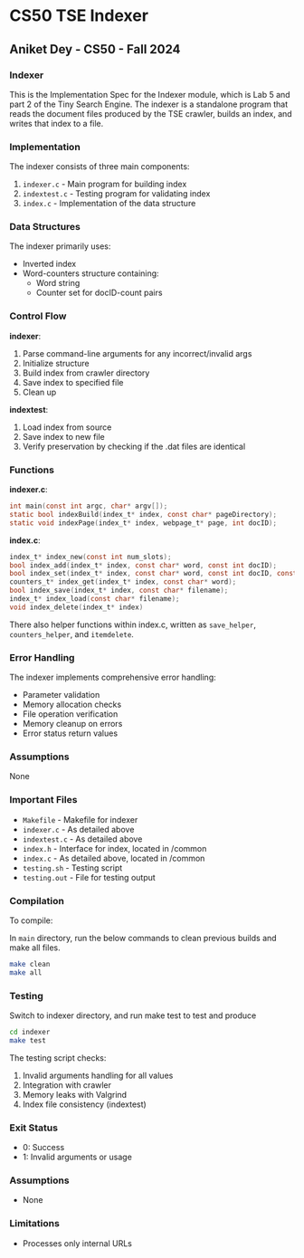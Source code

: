 # CS50 TSE Indexer
## Aniket Dey - CS50 - Fall 2024

### Indexer

This is the Implementation Spec for the Indexer module, which is Lab 5 and part 2 of the Tiny Search Engine. The indexer is a standalone program that reads the document files produced by the TSE crawler, builds an index, and writes that index to a file.

### Implementation

The indexer consists of three main components:

1. `indexer.c` - Main program for building index
2. `indextest.c` - Testing program for validating index
3. `index.c` - Implementation of the data structure

### Data Structures

The indexer primarily uses:
* Inverted index
* Word-counters structure containing:
  * Word string
  * Counter set for docID-count pairs

### Control Flow

**indexer**:
1. Parse command-line arguments for any incorrect/invalid args
2. Initialize structure
3. Build index from crawler directory
4. Save index to specified file
5. Clean up

**indextest**:
1. Load index from source 
2. Save index to new file
3. Verify preservation by checking if the .dat files are identical

### Functions

**indexer.c**:
```c
int main(const int argc, char* argv[]);
static bool indexBuild(index_t* index, const char* pageDirectory);
static void indexPage(index_t* index, webpage_t* page, int docID);
```

**index.c**:
```c
index_t* index_new(const int num_slots);
bool index_add(index_t* index, const char* word, const int docID);
bool index_set(index_t* index, const char* word, const int docID, const int count);
counters_t* index_get(index_t* index, const char* word);
bool index_save(index_t* index, const char* filename);
index_t* index_load(const char* filename);
void index_delete(index_t* index)
```
There also helper functions within index.c, written as `save_helper`, `counters_helper`, and `itemdelete`.

### Error Handling

The indexer implements comprehensive error handling:
* Parameter validation
* Memory allocation checks
* File operation verification
* Memory cleanup on errors
* Error status return values

### Assumptions

None

### Important Files

* `Makefile` - Makefile for indexer 
* `indexer.c` - As detailed above
* `indextest.c` - As detailed above
* `index.h` - Interface for index, located in /common 
* `index.c` - As detailed above, located in /common 
* `testing.sh` - Testing script
* `testing.out` - File for testing output

### Compilation

To compile:

In `main` directory, run the below commands to clean previous builds and make all files.
```bash
make clean
make all
```


### Testing

Switch to indexer directory, and run make test to test and produce
```bash
cd indexer
make test
```

The testing script checks:
1. Invalid arguments handling for all values
2. Integration with crawler
3. Memory leaks with Valgrind
4. Index file consistency (indextest)

### Exit Status

* 0: Success
* 1: Invalid arguments or usage

### Assumptions

* None

### Limitations

* Processes only internal URLs